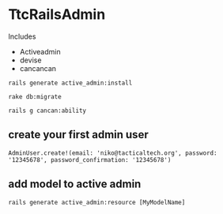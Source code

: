 # TtcRailsAdmin

Includes
  - Activeadmin
  - devise
  - cancancan

```
rails generate active_admin:install
```

```
rake db:migrate
```

```
rails g cancan:ability
```

## create your first admin user

```
AdminUser.create!(email: 'niko@tacticaltech.org', password: '12345678', password_confirmation: '12345678')
```

## add model to active admin

```
rails generate active_admin:resource [MyModelName]
```